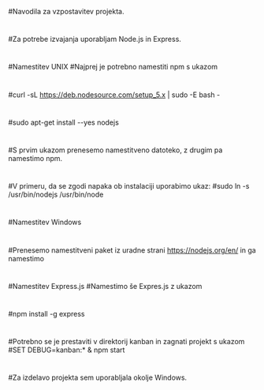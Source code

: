 #Navodila za vzpostavitev projekta.
#
#Za potrebe izvajanja uporabljam Node.js in Express.
#
#Namestitev UNIX
#Najprej je potrebno namestiti npm s ukazom
#
#curl -sL https://deb.nodesource.com/setup_5.x | sudo -E bash -
#
#sudo apt-get install --yes nodejs
#
#
#S prvim ukazom prenesemo namestitveno datoteko, z drugim pa namestimo npm.
#
#V primeru, da se zgodi napaka ob instalaciji uporabimo ukaz:
#sudo ln -s /usr/bin/nodejs /usr/bin/node
#
#Namestitev Windows
#
#Prenesemo namestitveni paket iz uradne strani https://nodejs.org/en/ in ga namestimo
#
#Namestitev Express.js
#Namestimo še Expres.js z ukazom
#
#npm install -g express
#
#Potrebno se je prestaviti v direktorij kanban in zagnati projekt s ukazom
#SET DEBUG=kanban:* & npm start
#
#Za izdelavo projekta sem uporabljala okolje Windows.